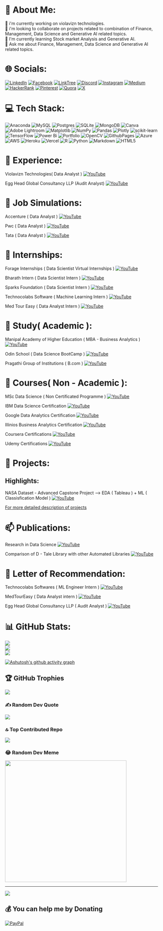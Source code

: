 # 💫 About Me:
🔭 i'm currently working on violavizn technologies. <br>👯 i'm looking to collaborate on projects related to combination of Finance, Management, Data Science and  Generative AI related topics. <br>🌱 I'm currently learning Stock market Analysis and Generative AI. <br>💬 Ask me about Finance, Management, Data Science and  Generative AI related topics. <!--<br>⚡ Fun Fact : Everything I learnt in past Repeatedly Arrives as Dejavu for me. I can see this quote more often in my Life - ' History Repeats again always '-->


# 🌐 Socials:
[![LinkedIn](https://img.shields.io/badge/LinkedIn-%230077B5.svg?logo=linkedin&logoColor=white)](https://www.linkedin.com/in/kishore330033/) [![Facebook](https://img.shields.io/badge/Facebook-%231877F2.svg?logo=Facebook&logoColor=white)](https://www.facebook.com/ukishore33/) [![LinkTree](https://img.shields.io/badge/linktree-39E09B?style=for-the-badge&logo=linktree&logoColor=white)](https://linktr.ee/ukishore8133) [![Discord](https://img.shields.io/badge/Discord-%237289DA.svg?logo=discord&logoColor=white)](https://discord.gg/https://discord.com/invite/kishore_pillai_)
[![Instagram](https://img.shields.io/badge/Instagram-%23E4405F.svg?logo=Instagram&logoColor=white)](https://instagram.com/kishore_pillai_)  [![Medium](https://img.shields.io/badge/Medium-12100E?logo=medium&logoColor=white)](https://medium.com/@ukishore33) [![HackerRank](https://img.shields.io/badge/-Hackerrank-2EC866?style=for-the-badge&logo=HackerRank&logoColor=white)](https://www.hackerrank.com/ukishore33?hr_r=1)  [![Pinterest](https://img.shields.io/badge/Pinterest-%23E60023.svg?logo=Pinterest&logoColor=white)](https://pinterest.com/ukishore33/) [![Quora](https://img.shields.io/badge/Quora-%23B92B27.svg?logo=Quora&logoColor=white)](https://www.quora.com/profile/U-Kishore-4) [![X](https://img.shields.io/badge/X-black.svg?logo=X&logoColor=white)](https://x.com/ukishore33) 

# 💻 Tech Stack:
![Anaconda](https://img.shields.io/badge/Anaconda-%2344A833.svg?style=for-the-badge&logo=anaconda&logoColor=white) ![MySQL](https://img.shields.io/badge/mysql-%2300000f.svg?style=for-the-badge&logo=mysql&logoColor=white) ![Postgres](https://img.shields.io/badge/postgres-%23316192.svg?style=for-the-badge&logo=postgresql&logoColor=white) ![SQLite](https://img.shields.io/badge/sqlite-%2307405e.svg?style=for-the-badge&logo=sqlite&logoColor=white) ![MongoDB](https://img.shields.io/badge/MongoDB-%234ea94b.svg?style=for-the-badge&logo=mongodb&logoColor=white) ![Canva](https://img.shields.io/badge/Canva-%2300C4CC.svg?style=for-the-badge&logo=Canva&logoColor=white) ![Adobe Lightroom](https://img.shields.io/badge/Adobe%20Lightroom-31A8FF.svg?style=for-the-badge&logo=Adobe%20Lightroom&logoColor=white) ![Matplotlib](https://img.shields.io/badge/Matplotlib-%23ffffff.svg?style=for-the-badge&logo=Matplotlib&logoColor=black) ![NumPy](https://img.shields.io/badge/numpy-%23013243.svg?style=for-the-badge&logo=numpy&logoColor=white) ![Pandas](https://img.shields.io/badge/pandas-%23150458.svg?style=for-the-badge&logo=pandas&logoColor=white) ![Plotly](https://img.shields.io/badge/Plotly-%233F4F75.svg?style=for-the-badge&logo=plotly&logoColor=white) ![scikit-learn](https://img.shields.io/badge/scikit--learn-%23F7931E.svg?style=for-the-badge&logo=scikit-learn&logoColor=white) ![TensorFlow](https://img.shields.io/badge/TensorFlow-%23FF6F00.svg?style=for-the-badge&logo=TensorFlow&logoColor=white) ![Power Bi](https://img.shields.io/badge/power_bi-F2C811?style=for-the-badge&logo=powerbi&logoColor=black) ![Portfolio](https://img.shields.io/badge/Portfolio-%23000000.svg?style=for-the-badge&logo=firefox&logoColor=#FF7139) ![OpenCV](https://img.shields.io/badge/opencv-%23white.svg?style=for-the-badge&logo=opencv&logoColor=white) ![GithubPages](https://img.shields.io/badge/github%20pages-121013?style=for-the-badge&logo=github&logoColor=white) ![Azure](https://img.shields.io/badge/azure-%230072C6.svg?style=for-the-badge&logo=microsoftazure&logoColor=white) ![AWS](https://img.shields.io/badge/AWS-%23FF9900.svg?style=for-the-badge&logo=amazon-aws&logoColor=white) ![Heroku](https://img.shields.io/badge/heroku-%23430098.svg?style=for-the-badge&logo=heroku&logoColor=white) ![Vercel](https://img.shields.io/badge/vercel-%23000000.svg?style=for-the-badge&logo=vercel&logoColor=white) ![R](https://img.shields.io/badge/r-%23276DC3.svg?style=for-the-badge&logo=r&logoColor=white) ![Python](https://img.shields.io/badge/python-3670A0?style=for-the-badge&logo=python&logoColor=ffdd54) ![Markdown](https://img.shields.io/badge/markdown-%23000000.svg?style=for-the-badge&logo=markdown&logoColor=white) ![HTML5](https://img.shields.io/badge/html5-%23E34F26.svg?style=for-the-badge&logo=html5&logoColor=white)

# 🔭 Experience:

Violavizn Technologies( Data Analyst ) [![YouTube](https://img.shields.io/badge/documentation-link-green)](https://github.com/ukishore33/Certifications/blob/main/Work/Violavizn/violavizn.md)
 
Egg Head Global Consultancy LLP (Audit Analyst) [![YouTube](https://img.shields.io/badge/documentation-link-green)](https://github.com/ukishore33/Certifications/blob/main/Work/Egg%20Head%20Consultancy/egg%20head%20consultancy.md)

# 🔭 Job Simulations:

Accenture ( Data Analyst ) [![YouTube](https://img.shields.io/badge/documentation-link-green)](https://github.com/ukishore33/Certifications/blob/main/Work/Egg%20Head%20Consultancy/egg%20head%20consultancy.md)

Pwc ( Data Analyst ) [![YouTube](https://img.shields.io/badge/documentation-link-green)](https://github.com/ukishore33/Certifications/blob/main/Work/Egg%20Head%20Consultancy/egg%20head%20consultancy.md)

Tata ( Data Analyst ) [![YouTube](https://img.shields.io/badge/documentation-link-green)](https://github.com/ukishore33/Certifications/blob/main/Work/Egg%20Head%20Consultancy/egg%20head%20consultancy.md)

# 🌱 Internships:
Forage Internships ( Data Scientist Virtual Internships ) [![YouTube](https://img.shields.io/badge/documentation-link-green)](https://github.com/ukishore33/Certifications/blob/main/Internship/forage/forage.md)
 
Bharath Intern ( Data Scientist Intern ) [![YouTube](https://img.shields.io/badge/documentation-link-green)](https://github.com/ukishore33/Certifications/blob/main/Internship/Bharath%20intern/bi.md)
 
Sparks Foundation ( Data Scientist Intern ) [![YouTube](https://img.shields.io/badge/documentation-link-green)](https://github.com/ukishore33/Certifications/blob/main/Internship/Spark%20Foundation/sf.md)
 
Technocolabs Software ( Machine Learning Intern ) [![YouTube](https://img.shields.io/badge/documentation-link-green)](https://github.com/ukishore33/Certifications/blob/main/Internship/Technocolabs/tech.md)

Med Tour Easy ( Data Analyst Intern ) [![YouTube](https://img.shields.io/badge/documentation-link-green)](https://github.com/ukishore33/Certifications/blob/main/Internship/Medtoureasy/mte.md)

# 🌱 Study( Academic ):
Manipal Academy of Higher Education ( MBA - Business Analytics ) [![YouTube](https://img.shields.io/badge/documentation-link-green)](https://github.com/ukishore33/Certifications/blob/main/Academic/MAHE/mahe.md)
 
Odin School ( Data Science BootCamp ) [![YouTube](https://img.shields.io/badge/documentation-link-green)](https://github.com/ukishore33/Certifications/blob/main/Academic/Odin%20Schools/os.md)
 
Pragathi Group of Institutions ( B.com ) [![YouTube](https://img.shields.io/badge/documentation-link-green)](https://github.com/ukishore33/Certifications/blob/main/Academic/B.Com/b.com.md)

# 💬 Courses( Non - Academic ):
 MSc Data Science ( Non Certificated Programme ) [![YouTube](https://img.shields.io/badge/documentation-link-green)](https://github.com/ukishore33/Certifications/blob/main/Non%20-%20Academic/MSc%20Data%20Science/msc%20ds.md)
 
 IBM Data Science Certification [![YouTube](https://img.shields.io/badge/documentation-link-green)](https://github.com/ukishore33/Certifications/blob/main/Non%20-%20Academic/IBM/ibm.md)
 
 Google Data Analytics Certification [![YouTube](https://img.shields.io/badge/documentation-link-green)](https://github.com/ukishore33/Certifications/blob/main/Non%20-%20Academic/Google/google.md)

 Illinios Business Analytics Certification [![YouTube](https://img.shields.io/badge/documentation-link-green)](https://github.com/ukishore33/Certifications/blob/main/Non%20-%20Academic/illinios/illinios.md)
 
 Coursera Certifications [![YouTube](https://img.shields.io/badge/documentation-link-green)](https://github.com/ukishore33/Certifications/blob/main/Non%20-%20Academic/Coursera/coursera.md)

 Udemy Certifications [![YouTube](https://img.shields.io/badge/documentation-link-green)](https://github.com/ukishore33/Certifications/blob/main/Non%20-%20Academic/Microsoft/microsoft.md)

# 💫 Projects:

## Highlights:
NASA Dataset - Advanced Capstone Project --> EDA ( Tableau ) + ML ( Classisfication Model )  [![YouTube](https://img.shields.io/badge/documentation-link-green)](https://platform.openai.com/docs/introduction)

[For more detailed description of projects](https://github.com/ukishore33/Portfolio/blob/main/projects.md)

# 📫 Publications:
Research in Data Science [![YouTube](https://img.shields.io/badge/documentation-link-green)](https://github.com/ukishore33/Certifications/blob/main/Publications/readme.md)
 
Comparison of D - Tale Library with other Automated Libraries [![YouTube](https://img.shields.io/badge/documentation-link-green)](https://aitechspaces.com/python/data-frame-eda-packages-comparison-dtale/)

# 💫 Letter of Recommendation:
Technocolabs Softwares ( ML Engineer Intern ) [![YouTube](https://img.shields.io/badge/documentation-link-green)](https://github.com/ukishore33/Certifications/blob/main/LOR/README.txt)
 
MedTourEasy ( Data Analyst intern ) [![YouTube](https://img.shields.io/badge/documentation-link-green)](https://github.com/ukishore33/Certifications/blob/main/LOR/README.txt)

Egg Head Global Consultancy LLP ( Audit Analyst ) [![YouTube](https://img.shields.io/badge/documentation-link-green)](https://github.com/ukishore33/Certifications/blob/main/LOR/README.txt)


<!--## Projects working on ( Presently ):
  [![YouTube](https://img.shields.io/badge/documentation-link-green)](https://platform.openai.com/docs/introduction)
 
  [![YouTube](https://img.shields.io/badge/documentation-link-green)](https://platform.openai.com/docs/introduction)-->

# 📊 GitHub Stats:
![](https://github-readme-stats.vercel.app/api?username=ukishore33&theme=chartreuse-dark&hide_border=false&include_all_commits=false&count_private=false)<br/>
![](https://github-readme-streak-stats.herokuapp.com/?user=ukishore33&theme=chartreuse-dark&hide_border=false)<br/>
![](https://github-readme-stats.vercel.app/api/top-langs/?username=ukishore33&theme=chartreuse-dark&hide_border=false&include_all_commits=false&count_private=false&layout=compact)

<!-- Github Activiy -->
[![Ashutosh's github activity graph](https://github-readme-activity-graph.vercel.app/graph?username=ukishore33&bg_color=ffcfe9&color=9e4c98&line=9e4c98&point=403d3d&area=true&hide_border=true)](https://github.com/ashutosh00710/github-readme-activity-graph)

## 🏆 GitHub Trophies
![](https://github-profile-trophy.vercel.app/?username=ukishore33&theme=radical&no-frame=false&no-bg=false&margin-w=4)

<!-- # Snake Animation --
<br clear="both">

<img src="https://raw.githubusercontent.com/ukishore33/ukishore33/output/snake.svg" alt="Snake animation" /> -->

### ✍️ Random Dev Quote
![](https://quotes-github-readme.vercel.app/api?type=horizontal&theme=radical)

### 🔝 Top Contributed Repo
![](https://github-contributor-stats.vercel.app/api?username=ukishore33&limit=5&theme=matrix&combine_all_yearly_contributions=true)

### 😂 Random Dev Meme
<img src='https://randommeme-five.vercel.app/' style="height: 400px;"/>

---
[![](https://visitcount.itsvg.in/api?id=ukishore33&icon=0&color=0)](https://visitcount.itsvg.in)

  ## 💰 You can help me by Donating
  [![PayPal](https://img.shields.io/badge/PayPal-00457C?style=for-the-badge&logo=paypal&logoColor=white)](https://paypal.me/ukishore33) 



<!-- Proudly created with GPRM ( https://gprm.itsvg.in ) -->

<!--
<div align="center">
  <img src="https://github-readme-stats.vercel.app/api?username=ukishore33&hide_title=false&hide_rank=false&show_icons=true&include_all_commits=true&count_private=true&disable_animations=false&theme=dracula&locale=en&hide_border=false" height="150" alt="stats graph"  />
  <img src="https://github-readme-stats.vercel.app/api/top-langs?username=ukishore33&locale=en&hide_title=false&layout=compact&card_width=320&langs_count=5&theme=dracula&hide_border=false" height="150" alt="languages graph"  />
</div>

###

<h4 align="left">Hi There !<br>- I am U Kishore👋<br>- I’m currently learning MBA ( Business Analytics ) in Manipal University along with Some certificate courses related to data science and analytics through Coursera, Google Cloud Skill Network and some other portals 🌱</h4>

###

<h4 align="left">Hi There !<br>- I am U Kishore👋<br>- I’m currently learning MBA ( Business Analytics ) in Manipal University along with Some certificate courses related to data science and analytics through Coursera, Google Cloud Skill Network and some other portals 🌱</h4>

###

<div align="left">
  <img src="https://cdn.jsdelivr.net/gh/devicons/devicon/icons/javascript/javascript-original.svg" height="30" alt="javascript logo"  />
  <img width="12" />
  <img src="https://cdn.jsdelivr.net/gh/devicons/devicon/icons/typescript/typescript-original.svg" height="30" alt="typescript logo"  />
  <img width="12" />
  <img src="https://cdn.jsdelivr.net/gh/devicons/devicon/icons/react/react-original.svg" height="30" alt="react logo"  />
  <img width="12" />
  <img src="https://cdn.jsdelivr.net/gh/devicons/devicon/icons/html5/html5-original.svg" height="30" alt="html5 logo"  />
  <img width="12" />
  <img src="https://cdn.jsdelivr.net/gh/devicons/devicon/icons/css3/css3-original.svg" height="30" alt="css3 logo"  />
  <img width="12" />
  <img src="https://cdn.jsdelivr.net/gh/devicons/devicon/icons/python/python-original.svg" height="30" alt="python logo"  />
  <img width="12" />
  <img src="https://cdn.jsdelivr.net/gh/devicons/devicon/icons/csharp/csharp-original.svg" height="30" alt="csharp logo"  />
</div>

###

<div align="left">
  <img src="https://cdn.jsdelivr.net/gh/devicons/devicon/icons/javascript/javascript-original.svg" height="40" alt="javascript logo"  />
  <img width="12" />
  <img src="https://cdn.jsdelivr.net/gh/devicons/devicon/icons/typescript/typescript-original.svg" height="40" alt="typescript logo"  />
  <img width="12" />
  <img src="https://cdn.jsdelivr.net/gh/devicons/devicon/icons/react/react-original.svg" height="40" alt="react logo"  />
  <img width="12" />
  <img src="https://cdn.jsdelivr.net/gh/devicons/devicon/icons/jest/jest-plain.svg" height="40" alt="jest logo"  />
  <img width="12" />
  <img src="https://cdn.jsdelivr.net/gh/devicons/devicon/icons/storybook/storybook-original.svg" height="40" alt="storybook logo"  />
</div>

###

<img align="right" height="300" src="https://i.imgflip.com/65efzo.gif"  />

###

<div align="left">
  <img src="https://img.shields.io/static/v1?message=Youtube&logo=youtube&label=&color=FF0000&logoColor=white&labelColor=&style=for-the-badge" height="35" alt="youtube logo"  />
  <img src="https://img.shields.io/static/v1?message=Instagram&logo=instagram&label=&color=E4405F&logoColor=white&labelColor=&style=for-the-badge" height="35" alt="instagram logo"  />
  <img src="https://img.shields.io/static/v1?message=Twitch&logo=twitch&label=&color=9146FF&logoColor=white&labelColor=&style=for-the-badge" height="35" alt="twitch logo"  />
  <img src="https://img.shields.io/static/v1?message=Discord&logo=discord&label=&color=7289DA&logoColor=white&labelColor=&style=for-the-badge" height="35" alt="discord logo"  />
  <img src="https://img.shields.io/static/v1?message=Gmail&logo=gmail&label=&color=D14836&logoColor=white&labelColor=&style=for-the-badge" height="35" alt="gmail logo"  />
  <img src="https://img.shields.io/static/v1?message=LinkedIn&logo=linkedin&label=&color=0077B5&logoColor=white&labelColor=&style=for-the-badge" height="35" alt="linkedin logo"  />
</div>

###

<br clear="both">

<img src="https://raw.githubusercontent.com/ukishore33/ukishore33/output/snake.svg" alt="Snake animation" />

###



  
<!--
### Hi There !
- I am U Kishore👋
- I’m currently learning MBA ( Business Analytics ) in Manipal University along with Some certificate courses related to data science and analytics through Coursera, Google Cloud Skill Network and some other portals 🌱

  [Glance about me and my works](https://linktr.ee/ukishore33)
    [Linkedin](https://www.linkedin.com/in/kishore330033/)

    [Github](https://github.com/ukishore33)

    [Kaggle](https://www.kaggle.com/kishore330033) 

    [Contact Number](6303308133) :- 6303308133 📫
    
- I worked on the projects recently on
    

**ukishore33/ukishore33** is a ✨ _special_ ✨ repository because its `README.md` (this file) appears on your GitHub profile.

Here are some ideas to get you started:

- 🔭 I’m currently working on ...
- 🌱 I’m currently learning ...
- 👯 I’m looking to collaborate on ...
- 🤔 I’m looking for help with ...
- 💬 Ask me about ...
- 📫 How to reach me: ...
- 😄 Pronouns: ...
- ⚡ Fun fact: ...
-->
